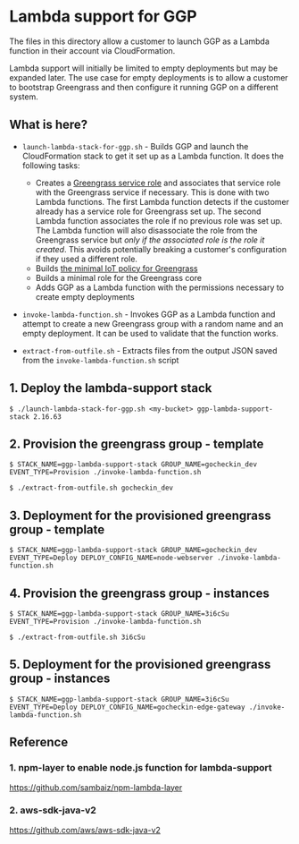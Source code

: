 Lambda support for GGP
======================

The files in this directory allow a customer to launch GGP as a Lambda function in their account via CloudFormation.

Lambda support will initially be limited to empty deployments but may be expanded later. The use case for empty deployments
is to allow a customer to bootstrap Greengrass and then configure it running GGP on a different system.

What is here?
-------------

- `launch-lambda-stack-for-ggp.sh` - Builds GGP and launch the CloudFormation stack to get it
set up as a Lambda function. It does the following tasks:
  - Creates a [Greengrass service role](https://docs.aws.amazon.com/greengrass/latest/developerguide/service-role.html) and associates that service role with the Greengrass service
if necessary. This is done with two Lambda functions. The first Lambda function detects if the customer already has a
service role for Greengrass set up. The second Lambda function associates the role if no previous role was set up. The
Lambda function will also disassociate the role from the Greengrass service but *only if the associated role is the role it created*.
This avoids potentially breaking a customer's configuration if they used a different role.
  - Builds [the minimal IoT policy for Greengrass](https://docs.aws.amazon.com/greengrass/latest/developerguide/gg-sec.html#gg-config-sec-min-iot-policy)
  - Builds a minimal role for the Greengrass core
  - Adds GGP as a Lambda function with the permissions necessary to create empty deployments

- `invoke-lambda-function.sh` - Invokes GGP as a Lambda function and attempt to create a new Greengrass
group with a random name and an empty deployment. It can be used to validate that the function works.

- `extract-from-outfile.sh` - Extracts files from the output JSON saved from the `invoke-lambda-function.sh` script

## 1. Deploy the lambda-support stack
```
$ ./launch-lambda-stack-for-ggp.sh <my-bucket> ggp-lambda-support-stack 2.16.63
```

## 2. Provision the greengrass group - template
```
$ STACK_NAME=ggp-lambda-support-stack GROUP_NAME=gocheckin_dev EVENT_TYPE=Provision ./invoke-lambda-function.sh

$ ./extract-from-outfile.sh gocheckin_dev
```

## 3. Deployment for the provisioned greengrass group - template
```
$ STACK_NAME=ggp-lambda-support-stack GROUP_NAME=gocheckin_dev EVENT_TYPE=Deploy DEPLOY_CONFIG_NAME=node-webserver ./invoke-lambda-function.sh
```

## 4. Provision the greengrass group - instances
```
$ STACK_NAME=ggp-lambda-support-stack GROUP_NAME=3i6cSu EVENT_TYPE=Provision ./invoke-lambda-function.sh

$ ./extract-from-outfile.sh 3i6cSu
```

## 5. Deployment for the provisioned greengrass group - instances
```
$ STACK_NAME=ggp-lambda-support-stack GROUP_NAME=3i6cSu EVENT_TYPE=Deploy DEPLOY_CONFIG_NAME=gocheckin-edge-gateway ./invoke-lambda-function.sh
```



## Reference
### 1. npm-layer to enable node.js function for lambda-support
https://github.com/sambaiz/npm-lambda-layer

### 2. aws-sdk-java-v2
https://github.com/aws/aws-sdk-java-v2